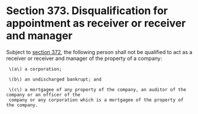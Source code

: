 # Section 373. Disqualification for appointment as receiver or receiver and manager

Subject to [section 372](section-372.-qualification-for-appointment-of-receiver-or-receiver-and-manager.md), the following person shall not be qualified to act as a receiver or receiver and manager of the property of a company:

     \(a\) a corporation;

     \(b\) an undischarged bankrupt; and

     \(c\) a mortgagee of any property of the company, an auditor of the company or an officer of the  
     company or any corporation which is a mortgagee of the property of the company.

